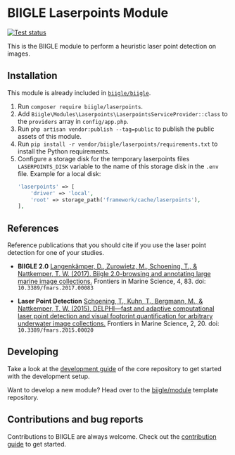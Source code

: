 # BIIGLE Laserpoints Module

[![Test status](https://github.com/biigle/laserpoints/workflows/Tests/badge.svg)](https://github.com/biigle/laserpoints/actions?query=workflow%3ATests)

This is the BIIGLE module to perform a heuristic laser point detection on images.

## Installation

This module is already included in [`biigle/biigle`](https://github.com/biigle/biigle).

1. Run `composer require biigle/laserpoints`.
2. Add `Biigle\Modules\Laserpoints\LaserpointsServiceProvider::class` to the `providers` array in `config/app.php`.
3. Run `php artisan vendor:publish --tag=public` to publish the public assets of this module.
4. Run `pip install -r vendor/biigle/laserpoints/requirements.txt` to install the Python requirements.
5. Configure a storage disk for the temporary laserpoints files `LASERPOINTS_DISK` variable to the name of this storage disk in the `.env` file. Example for a local disk:
    ```php
    'laserpoints' => [
        'driver' => 'local',
        'root' => storage_path('framework/cache/laserpoints'),
    ],
    ```

## References

Reference publications that you should cite if you use the laser point detection for one of your studies.

- **BIIGLE 2.0**
    [Langenkämper, D., Zurowietz, M., Schoening, T., & Nattkemper, T. W. (2017). Biigle 2.0-browsing and annotating large marine image collections.](https://doi.org/10.3389/fmars.2017.00083)
    Frontiers in Marine Science, 4, 83. doi: `10.3389/fmars.2017.00083`

- **Laser Point Detection**
    [Schoening, T., Kuhn, T., Bergmann, M., & Nattkemper, T. W. (2015). DELPHI—fast and adaptive computational laser point detection and visual footprint quantification for arbitrary underwater image collections.](https://doi.org/10.3389/fmars.2015.00020)
    Frontiers in Marine Science, 2, 20. doi: `10.3389/fmars.2015.00020`

## Developing

Take a look at the [development guide](https://github.com/biigle/core/blob/master/DEVELOPING.md) of the core repository to get started with the development setup.

Want to develop a new module? Head over to the [biigle/module](https://github.com/biigle/module) template repository.

## Contributions and bug reports

Contributions to BIIGLE are always welcome. Check out the [contribution guide](https://github.com/biigle/core/blob/master/CONTRIBUTING.md) to get started.
